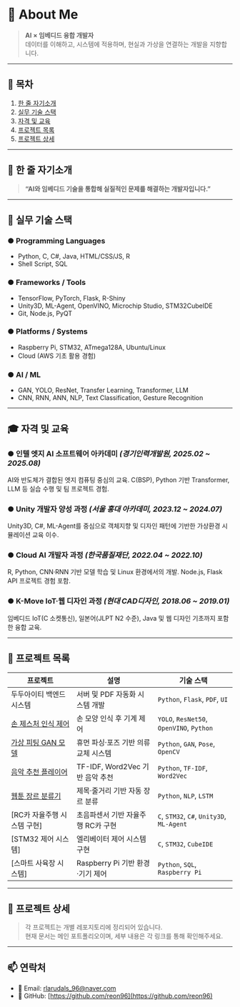 # 👋 About Me

> **AI × 임베디드 융합 개발자**  
> 데이터를 이해하고, 시스템에 적용하며, 현실과 가상을 연결하는 개발을 지향합니다.

---

## 📌 목차

1. [한 줄 자기소개](#-한-줄-자기소개)
2. [실무 기술 스택](#-실무-기술-스택)
3. [자격 및 교육](#-자격-및-교육)
4. [프로젝트 목록](#-프로젝트-목록)
5. [프로젝트 상세](#-프로젝트-상세)

---

## 💬 한 줄 자기소개

> **“AI와 임베디드 기술을 통합해 실질적인 문제를 해결하는 개발자입니다.”**

---

## 🔧 실무 기술 스택

### ● Programming Languages
- Python, C, C#, Java, HTML/CSS/JS, R
- Shell Script, SQL

### ● Frameworks / Tools
- TensorFlow, PyTorch, Flask, R-Shiny
- Unity3D, ML-Agent, OpenVINO, Microchip Studio, STM32CubeIDE
- Git, Node.js, PyQT

### ● Platforms / Systems
- Raspberry Pi, STM32, ATmega128A, Ubuntu/Linux
- Cloud (AWS 기초 활용 경험)

### ● AI / ML
- GAN, YOLO, ResNet, Transfer Learning, Transformer, LLM
- CNN, RNN, ANN, NLP, Text Classification, Gesture Recognition

---

## 🎓 자격 및 교육

### ● 인텔 엣지 AI 소프트웨어 아카데미 *(경기인력개발원, 2025.02 ~ 2025.08)*  
AI와 반도체가 결합된 엣지 컴퓨팅 중심의 교육. C(BSP), Python 기반 Transformer, LLM 등 실습 수행 및 팀 프로젝트 경험.

### ● Unity 개발자 양성 과정 *(서울 홍대 아카데미, 2023.12 ~ 2024.07)*  
Unity3D, C#, ML-Agent를 중심으로 객체지향 및 디자인 패턴에 기반한 가상환경 시뮬레이션 교육 이수.

### ● Cloud AI 개발자 과정 *(한국품질재단, 2022.04 ~ 2022.10)*  
R, Python, CNN·RNN 기반 모델 학습 및 Linux 환경에서의 개발. Node.js, Flask API 프로젝트 경험 포함.

### ● K-Move IoT·웹 디자인 과정 *(현대 CAD디자인, 2018.06 ~ 2019.01)*  
임베디드 IoT(C 소켓통신), 일본어(JLPT N2 수준), Java 및 웹 디자인 기초까지 포함한 융합 교육.

---

## 📁 프로젝트 목록

| 프로젝트 | 설명 | 기술 스택 |
|----------|------|-----------|
| 두두아이티 백엔드 시스템 | 서버 및 PDF 자동화 시스템 개발 | `Python`, `Flask`, `PDF`, `UI` |
| [손 제스처 인식 제어](https://github.com/david1597-embedded/aumo_reco_project) | 손 모양 인식 후 기계 제어 | `YOLO`, `ResNet50`, `OpenVINO`, `Python` |
| [가상 피팅 GAN 모델](https://github.com/Reon96/seeot) | 휴먼 파싱·포즈 기반 의류 교체 시스템 | `Python`, `GAN`, `Pose`, `OpenCV` |
| [음악 추천 플레이어](https://github.com/Reon96/RecommendNCS) | TF-IDF, Word2Vec 기반 음악 추천 | `Python`, `TF-IDF`, `Word2Vec` |
| [웹툰 장르 분류기](https://github.com/Reon96/webtoon_project) | 제목·줄거리 기반 자동 장르 분류 | `Python`, `NLP`, `LSTM` |
| [RC카 자율주행 시스템 구현] | 초음파센서 기반 자율주행 RC카 구현 | `C`, `STM32`, `C#`, `Unity3D`, `ML-Agent` |
| [STM32 제어 시스템] | 엘리베이터 제어 시스템 구현 | `C`, `STM32`, `CubeIDE` |
| [스마트 사육장 시스템] | Raspberry Pi 기반 환경·기기 제어 | `Python`, `SQL`, `Raspberry Pi` |

---

## 📌 프로젝트 상세

> 각 프로젝트는 개별 레포지토리에 정리되어 있습니다.  
> 현재 문서는 메인 포트폴리오이며, 세부 내용은 각 링크를 통해 확인해주세요.

---

## 📫 연락처

- 📧 Email: rlarudals_96@naver.com  
- 🐙 GitHub: [https://github.com/reon96](https://github.com/reon96)
